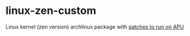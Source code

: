 # linux-zen-custom

Linux kernel (zen version) archlinux package with [patches to run on APU](https://github.com/RadeonOpenCompute/ROCK-Kernel-Driver/issues/66#issuecomment-743742192)
